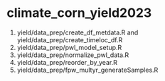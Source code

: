 # climate_corn_yield2023

1. yield/data_prep/create_df_metdata.R and yield/data_prep/create_timeloc_df.R
2. yield/data_prep/pwl_model_setup.R
3. yield/data_prep/normalize_pwl_data.R
4. yield/data_prep/reorder_by_year.R
5. yield/data_prep/fpw_multyr_generateSamples.R

